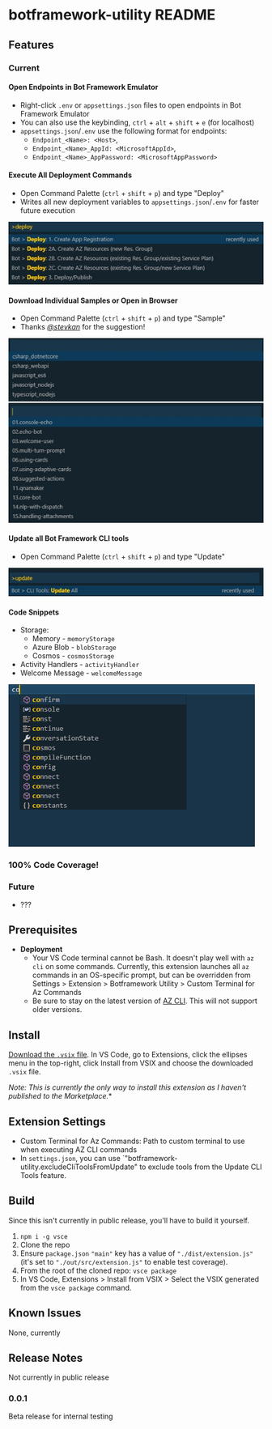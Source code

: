 # botframework-utility README

## Features

### Current

#### Open Endpoints in Bot Framework Emulator

* Right-click `.env` or `appsettings.json` files to open endpoints in Bot Framework Emulator
* You can also use the keybinding, `ctrl` + `alt` + `shift` + `e` (for localhost)
* `appsettings.json`/`.env` use the following format for endpoints:
  * `Endpoint_<Name>: <Host>`,
  * `Endpoint_<Name>_AppId: <MicrosoftAppId>`,
  * `Endpoint_<Name>_AppPassword: <MicrosoftAppPassword>`

#### Execute All Deployment Commands

* Open Command Palette (`ctrl` + `shift` + `p`) and type "Deploy"
* Writes all new deployment variables to `appsettings.json`/`.env` for faster future execution

![Deployment Options](https://github.com/mdrichardson/botframework-utility/blob/master/resources/deployment-options.jpg?raw=true)

#### Download Individual Samples or Open in Browser

* Open Command Palette (`ctrl` + `shift` + `p`) and type "Sample"
* Thanks [*@stevkan*](https://github.com/stevkan) for the suggestion!

![Sample Languages](https://github.com/mdrichardson/botframework-utility/blob/master/resources/samples-languages.jpg?raw=true)
![Samples](https://github.com/mdrichardson/botframework-utility/blob/master/resources/samples.jpg?raw=true)

#### Update all Bot Framework CLI tools

* Open Command Palette (`ctrl` + `shift` + `p`) and type "Update"

![Update CLI Tools](https://github.com/mdrichardson/botframework-utility/raw/master/resources/cli-tool-update.jpg?raw=true)

#### Code Snippets

* Storage:
  * Memory - `memoryStorage`
  * Azure Blob - `blobStorage`
  * Cosmos - `cosmosStorage`
* Activity Handlers - `activityHandler`
* Welcome Message - `welcomeMessage`

![Snippet Recording](https://github.com/mdrichardson/botframework-utility/raw/master/resources/snippet-recording.gif?raw=true)

### 100% Code Coverage!

### Future

* ???

## Prerequisites

* **Deployment**
  * Your VS Code terminal cannot be Bash. It doesn't play well with `az cli` on some commands. Currently, this extension launches all `az` commands in an OS-specific prompt, but can be overridden from Settings > Extension > Botframework Utility > Custom Terminal for Az Commands
  * Be sure to stay on the latest version of [AZ CLI](https://docs.microsoft.com/en-us/cli/azure/install-azure-cli?view=azure-cli-latest). This will not support older versions.

## Install

[Download the `.vsix` file](https://github.com/mdrichardson/botframework-utility/releases). In VS Code, go to Extensions, click the ellipses menu in the top-right, click Install from VSIX and choose the downloaded `.vsix` file.

*Note: This is currently the only way to install this extension as I haven't published to the Marketplace.**

## Extension Settings

* Custom Terminal for Az Commands: Path to custom terminal to use when executing AZ CLI commands
* In `settings.json`, you can use `"botframework-utility.excludeCliToolsFromUpdate" to exclude tools from the Update CLI Tools feature.

## Build

Since this isn't currently in public release, you'll have to build it yourself.

1. `npm i -g vsce`
2. Clone the repo
3. Ensure `package.json` `"main"` key has a value of `"./dist/extension.js"` (it's set to `"./out/src/extension.js"` to enable test coverage).
4. From the root of the cloned repo: `vsce package`
5. In VS Code, Extensions > Install from VSIX > Select the VSIX generated from the `vsce package` command.

## Known Issues

None, currently

## Release Notes

Not currently in public release

### 0.0.1

Beta release for internal testing

